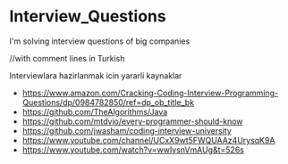 # Interview_Questions
I'm solving interview questions of big companies 

//with comment lines in Turkish

Interviewlara hazirlanmak icin yararli kaynaklar


- https://www.amazon.com/Cracking-Coding-Interview-Programming-Questions/dp/0984782850/ref=dp_ob_title_bk
- https://github.com/TheAlgorithms/Java
- https://github.com/mtdvio/every-programmer-should-know
- https://github.com/jwasham/coding-interview-university
- https://www.youtube.com/channel/UCxX9wt5FWQUAAz4UrysqK9A
- https://www.youtube.com/watch?v=wwIysnVmAUg&t=526s

